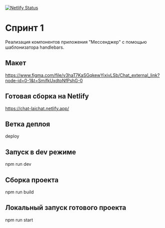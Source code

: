 [![Netlify Status](https://api.netlify.com/api/v1/badges/4061e76d-183b-473f-acfa-8a73c7c32c17/deploy-status)](https://app.netlify.com/sites/chat-laichat/deploys)
<br>
# Спринт 1
Реализация компонентов приложения "Мессенджер" с помощью шаблонизатора handlebars.

## Макет
https://www.figma.com/file/v3haT7KaSGqkewYixjvLSb/Chat_external_link?node-id=0-1&t=SmifkUxdtoNfPshG-0

## Готовая сборка на Netlify
https://chat-laichat.netlify.app/

## Ветка деплоя
deploy

## Запуск в dev режиме
npm run dev

## Сборка проекта
npm run build

## Локальный запуск готового проекта
npm run start

